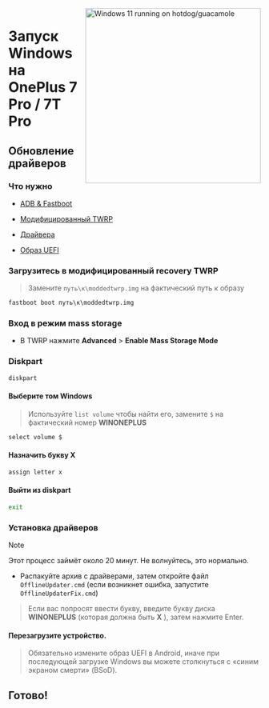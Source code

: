 <img align="right" src="https://github.com/n00b69/woa-op7/blob/main/op7.png" width="350" alt="Windows 11 running on hotdog/guacamole">

# Запуск Windows на OnePlus 7 Pro / 7T Pro

## Обновление драйверов

### Что нужно
- [ADB & Fastboot](https://developer.android.com/studio/releases/platform-tools)

- [Модифицированный TWRP](https://github.com/n00b69/woa-op7/releases/download/Files/moddedtwrp.img)

- [Драйвера](https://github.com/n00b69/woa-op7/releases/tag/Drivers)

- [Образ UEFI](https://github.com/n00b69/woa-op7/releases/tag/UEFI)

### Загрузитесь в модифицированный recovery TWRP
> Замените `путь\к\moddedtwrp.img` на фактический путь к образу
```cmd
fastboot boot путь\к\moddedtwrp.img
```

### Вход в режим mass storage
- В TWRP нажмите **Advanced** > **Enable Mass Storage Mode**

### Diskpart
```cmd
diskpart
```

#### Выберите том Windows
> Используйте `list volume` чтобы найти его, замените `$` на фактический номер **WINONEPLUS**
```cmd
select volume $
```

#### Назначить букву X
```cmd
assign letter x
```

#### Выйти из diskpart
```cmd
exit
```

### Установка драйверов
> [!Note]
> Этот процесс займёт около 20 минут. Не волнуйтесь, это нормально.

- Распакуйте архив с драйверами, затем откройте файл `OfflineUpdater.cmd` (если возникнет ошибка, запустите `OfflineUpdaterFix.cmd`)

> Если вас попросят ввести букву, введите букву диска **WINONEPLUS** (которая должна быть **X** ), затем нажмите Enter.

#### Перезагрузите устройство.
> Обязательно измените образ UEFI в Android, иначе при последующей загрузке Windows вы можете столкнуться с «синим экраном смерти» (BSoD).

## Готово!











